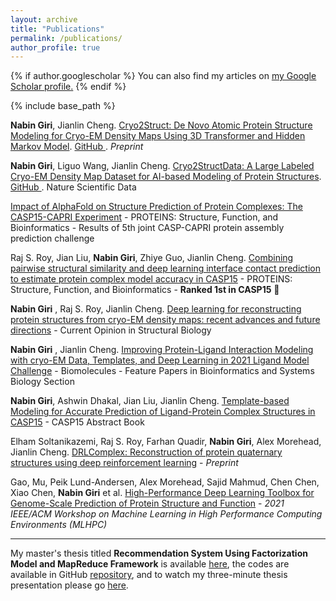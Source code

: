 ```yaml
---
layout: archive
title: "Publications"
permalink: /publications/
author_profile: true
---
```


{% if author.googlescholar %}
  You can also find my articles on <u><a href="{{author.googlescholar}}">my Google Scholar profile</a>.</u>
{% endif %}

{% include base_path %}

**Nabin Giri**, Jianlin Cheng. <a href="https://www.biorxiv.org/content/10.1101/2024.01.02.573943v1" target="_blank">Cryo2Struct: De Novo Atomic Protein Structure Modeling for Cryo-EM Density Maps Using 3D Transformer and Hidden Markov Model</a>. <a href="https://github.com/jianlin-cheng/Cryo2Struct" target="_blank">GitHub </a>. *Preprint*

**Nabin Giri**, Liguo Wang, Jianlin Cheng. <a href="https://doi.org/10.1038/s41597-024-03299-9" target="_blank">Cryo2StructData: A Large Labeled Cryo-EM Density Map Dataset for AI-based Modeling of Protein Structures</a>. <a href="https://github.com/BioinfoMachineLearning/cryo2struct" target="_blank">GitHub </a>. Nature Scientific Data

<a href="http://dx.doi.org/10.22541/au.168888815.53957253/v1" target="_blank">Impact of AlphaFold on Structure Prediction of Protein Complexes: The CASP15-CAPRI Experiment</a> - PROTEINS: Structure, Function, and Bioinformatics - Results of 5th joint CASP-CAPRI protein assembly prediction challenge

Raj S. Roy, Jian Liu, **Nabin Giri**, Zhiye Guo, Jianlin Cheng. <a href="https://onlinelibrary.wiley.com/doi/full/10.1002/prot.26542" target="_blank">Combining pairwise structural similarity and deep learning interface contact prediction to estimate protein complex model accuracy in CASP15</a> - PROTEINS: Structure, Function, and Bioinformatics - **Ranked 1st in CASP15**  🎉

**Nabin Giri** , Raj S. Roy, Jianlin Cheng. <a href="https://doi.org/10.1016/j.sbi.2023.102536" target="_blank">Deep learning for reconstructing protein structures from cryo-EM density maps: recent advances and future directions</a> - Current Opinion in Structural Biology

**Nabin Giri** , Jianlin Cheng. <a href="https://doi.org/10.3390/biom13010132" target="_blank">Improving Protein-Ligand Interaction Modeling with cryo-EM Data, Templates, and Deep Learning in 2021 Ligand Model Challenge</a> - Biomolecules - Feature Papers in Bioinformatics and Systems Biology Section

**Nabin Giri**, Ashwin Dhakal, Jian Liu, Jianlin Cheng. <a href="https://predictioncenter.org/casp15/doc/CASP15_Abstracts.pdf" target="_blank">Template-based Modeling for Accurate Prediction of Ligand-Protein Complex Structures in CASP15</a> - CASP15 Abstract Book

Elham Soltanikazemi, Raj S. Roy, Farhan Quadir, **Nabin Giri**, Alex Morehead, Jianlin Cheng. <a href="https://arxiv.org/abs/2205.13594" target="_blank">DRLComplex: Reconstruction of protein quaternary structures using deep reinforcement learning</a> - *Preprint*

Gao, Mu, Peik Lund-Andersen, Alex Morehead, Sajid Mahmud, Chen Chen, Xiao Chen, **Nabin Giri** et al. <a href="https://ieeexplore.ieee.org/stamp/stamp.jsp?tp=&arnumber=9652872" target="_blank">High-Performance Deep Learning Toolbox for Genome-Scale Prediction of Protein Structure and Function</a> - *2021 IEEE/ACM Workshop on Machine Learning in High Performance Computing Environments (MLHPC)*

---------------------------------------
My master's thesis titled **Recommendation System Using Factorization Model and MapReduce Framework** is available <a href="https://zenodo.org/record/6591586#.YpPLquzMJBY" target="_blank">here</a>, the codes are available in GitHub <a href="https://github.com/nabingiri/recommendation-system" target="_blank">repository</a>, and to watch my three-minute thesis presentation please go  <a href="https://youtu.be/KVL9eQ35YSY" target="_blank">here</a>.

